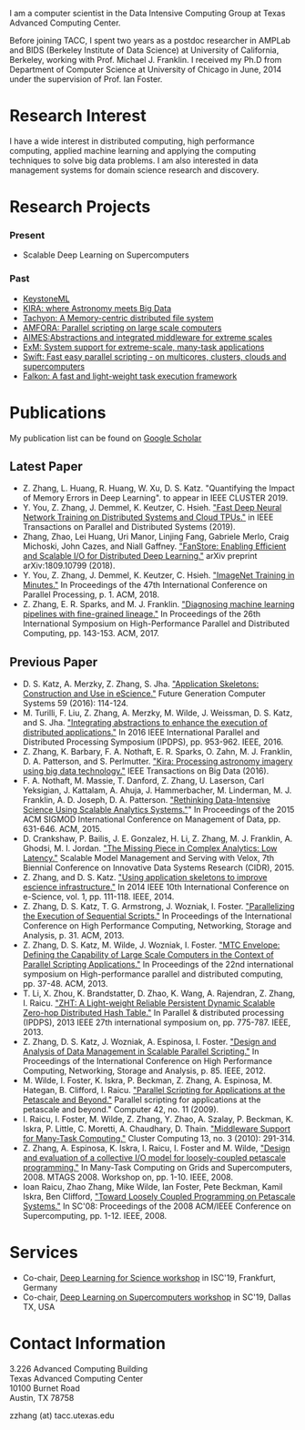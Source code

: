 I am a computer scientist in the Data Intensive Computing Group at Texas Advanced Computing Center.

Before joining TACC, I spent two years as a postdoc researcher in AMPLab and BIDS (Berkeley Institute of Data Science) at University of California, Berkeley, working with Prof. Michael J. Franklin. I received my Ph.D from Department of Computer Science at University of Chicago in June, 2014 under the supervision of Prof. Ian Foster.

# Research Interest
I have a wide interest in distributed computing, high performance computing, applied machine learning and applying the computing techniques to solve big data problems. I am also interested in data management systems for domain science research and discovery.

# Research Projects

### Present
- Scalable Deep Learning on Supercomputers

### Past
- [KeystoneML](http://keystone-ml.org/)
- [KIRA: where Astronomy meets Big Data](http://kira-project.org/)
- [Tachyon: A Memory-centric distributed file system](http://tachyon-project.org/)
- [AMFORA: Parallel scripting on large scale computers](https://github.com/zhaozhang/amfora)
- [AIMES:Abstractions and integrated middleware for extreme scales](http://saga-project.github.io/aimes/)
- [ExM: System support for extreme-scale, many-task applications](https://sites.google.com/site/exmcomputing/newhome)
- [Swift: Fast easy parallel scripting - on multicores, clusters, clouds and supercomputers](http://www.ci.uchicago.edu/swift)
- [Falkon: A fast and light-weight task execution framework](http://dev.globus.org/wiki/Incubator/Falkon)

# Publications

My publication list can be found on [Google Scholar](http://scholar.google.com/citations?user=0bd5fscAAAAJ&hl=en)

## Latest Paper
- Z. Zhang, L. Huang, R. Huang, W. Xu, D. S. Katz. "Quantifying the Impact of Memory Errors in Deep Learning". to appear in IEEE CLUSTER 2019.
- Y. You, Z. Zhang, J. Demmel, K. Keutzer, C. Hsieh. ["Fast Deep Neural Network Training on
Distributed Systems and Cloud TPUs."](https://ieeexplore.ieee.org/document/8703162) in IEEE Transactions on Parallel and Distributed Systems (2019).
- Zhang, Zhao, Lei Huang, Uri Manor, Linjing Fang, Gabriele Merlo, Craig Michoski, John Cazes, and Niall Gaffney. ["FanStore: Enabling Efficient and Scalable I/O for Distributed Deep Learning."](https://arxiv.org/abs/1809.10799) arXiv preprint arXiv:1809.10799 (2018).
- Y. You, Z. Zhang, J. Demmel, K. Keutzer, C. Hsieh. ["ImageNet Training in Minutes."](https://dl.acm.org/citation.cfm?id=3225069) In Proceedings of the 47th International Conference on Parallel Processing, p. 1. ACM, 2018.
- Z. Zhang, E. R. Sparks, and M. J. Franklin. ["Diagnosing machine learning pipelines with fine-grained lineage."](https://dl.acm.org/citation.cfm?id=3078603) In Proceedings of the 26th International Symposium on High-Performance Parallel and Distributed Computing, pp. 143-153. ACM, 2017.

## Previous Paper
- D. S. Katz, A. Merzky, Z. Zhang, S. Jha. ["Application Skeletons: Construction and Use in eScience."](https://www.sciencedirect.com/science/article/pii/S0167739X15003143) Future Generation Computer Systems 59 (2016): 114-124.
- M. Turilli, F. Liu, Z. Zhang, A. Merzky, M. Wilde, J. Weissman, D. S. Katz, and S. Jha. ["Integrating abstractions to enhance the execution of distributed applications."](https://ieeexplore.ieee.org/abstract/document/7516092/) In 2016 IEEE International Parallel and Distributed Processing Symposium (IPDPS), pp. 953-962. IEEE, 2016.
- Z. Zhang, K. Barbary, F. A. Nothaft, E. R. Sparks, O. Zahn, M. J. Franklin, D. A. Patterson, and S. Perlmutter. ["Kira: Processing astronomy imagery using big data technology."](https://ieeexplore.ieee.org/abstract/document/7549106/) IEEE Transactions on Big Data (2016).
- F. A. Nothaft, M. Massie, T. Danford, Z. Zhang, U. Laserson, Carl Yeksigian, J. Kattalam, A. Ahuja, J. Hammerbacher, M. Linderman, M. J. Franklin, A. D. Joseph, D. A. Patterson. ["Rethinking Data-Intensive Science Using Scalable Analytics Systems."](https://dl.acm.org/citation.cfm?id=2742787)" In Proceedings of the 2015 ACM SIGMOD International Conference on Management of Data, pp. 631-646. ACM, 2015.
- D. Crankshaw, P. Bailis, J. E. Gonzalez, H. Li, Z. Zhang, M. J. Franklin, A. Ghodsi, M. I. Jordan. ["The Missing Piece in Complex Analytics: Low Latency."](https://arxiv.org/abs/1409.3809) Scalable Model Management and Serving with Velox, 7th Biennial Conference on Innovative Data Systems Research (CIDR), 2015.
- Z. Zhang, and D. S. Katz. ["Using application skeletons to improve escience infrastructure."](https://ieeexplore.ieee.org/abstract/document/6972255/) In 2014 IEEE 10th International Conference on e-Science, vol. 1, pp. 111-118. IEEE, 2014.
- Z. Zhang, D. S. Katz, T. G. Armstrong, J. Wozniak, I. Foster. ["Parallelizing the Execution of Sequential Scripts."](https://dl.acm.org/citation.cfm?id=2503222) In Proceedings of the International Conference on High Performance Computing, Networking, Storage and Analysis, p. 31. ACM, 2013.
- Z. Zhang, D. S. Katz, M. Wilde, J. Wozniak, I. Foster. ["MTC Envelope: Defining the Capability of Large Scale Computers in the Context of Parallel Scripting Applications."](javascript:void(0)) In Proceedings of the 22nd international symposium on High-performance parallel and distributed computing, pp. 37-48. ACM, 2013.
- T. Li, X. Zhou, K. Brandstatter, D. Zhao, K. Wang, A. Rajendran, Z. Zhang, I. Raicu. ["ZHT: A Light-weight Reliable Persistent Dynamic Scalable Zero-hop Distributed Hash Table."](https://ieeexplore.ieee.org/abstract/document/6569861/) In Parallel & distributed processing (IPDPS), 2013 IEEE 27th international symposium on, pp. 775-787. IEEE, 2013.
- Z. Zhang, D. S. Katz, J. Wozniak, A. Espinosa, I. Foster. ["Design and Analysis of Data Management in Scalable Parallel Scripting."](https://ieeexplore.ieee.org/abstract/document/6468455/) In Proceedings of the International Conference on High Performance Computing, Networking, Storage and Analysis, p. 85. IEEE, 2012.
- M. Wilde, I. Foster, K. Iskra, P. Beckman, Z. Zhang, A. Espinosa, M. Hategan, B. Clifford, I. Raicu. ["Parallel Scripting for Applications at the Petascale and Beyond."](https://ieeexplore.ieee.org/abstract/document/5331905/) Parallel scripting for applications at the petascale and beyond." Computer 42, no. 11 (2009).
- I. Raicu, I. Foster, M. Wilde, Z. Zhang, Y. Zhao, A. Szalay, P. Beckman, K. Iskra, P. Little, C. Moretti, A. Chaudhary, D. Thain. ["Middleware Support for Many-Task Computing."](https://link.springer.com/article/10.1007/s10586-010-0132-9) Cluster Computing 13, no. 3 (2010): 291-314.
- Z. Zhang, A. Espinosa, K. Iskra, I. Raicu, I. Foster and M. Wilde, ["Design and evaluation of a collective I/O model for loosely-coupled petascale programming."](https://ieeexplore.ieee.org/abstract/document/4777908/) In Many-Task Computing on Grids and Supercomputers, 2008. MTAGS 2008. Workshop on, pp. 1-10. IEEE, 2008.
- Ioan Raicu, Zhao Zhang, Mike Wilde, Ian Foster, Pete Beckman, Kamil Iskra, Ben Clifford, ["Toward Loosely Coupled Programming on Petascale Systems."](https://ieeexplore.ieee.org/abstract/document/5219768/) In SC'08: Proceedings of the 2008 ACM/IEEE Conference on Supercomputing, pp. 1-12. IEEE, 2008.


# Services
- Co-chair, [Deep Learning for Science workshop](https://dlonsc.github.io/) in ISC'19, Frankfurt, Germany
- Co-chair, [Deep Learning on Supercomputers workshop](https://www.tacc.utexas.edu/workshop/2018/deep-learning) in SC'19, Dallas TX, USA


# Contact Information
3.226 Advanced Computing Building  
Texas Advanced Computing Center  
10100 Burnet Road  
Austin, TX 78758  

zzhang (at) tacc.utexas.edu
